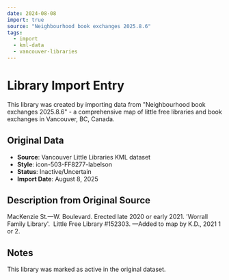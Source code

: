 ```yaml
---
date: 2024-08-08
import: true
source: "Neighbourhood book exchanges 2025.8.6"
tags:
  - import
  - kml-data
  - vancouver-libraries
---
```


# Library Import Entry

This library was created by importing data from "Neighbourhood book exchanges 2025.8.6" - a comprehensive map of little free libraries and book exchanges in Vancouver, BC, Canada.

## Original Data

- **Source**: Vancouver Little Libraries KML dataset
- **Style**: icon-503-FF8277-labelson
- **Status**: Inactive/Uncertain
- **Import Date**: August 8, 2025

## Description from Original Source

MacKenzie St.—W. Boulevard.
Erected late 2020 or early 2021.
'Worrall Family Library'.  
Little Free Library #152303.
—Added to map by K.D., 2021 1 or 2.



## Notes

This library was marked as active in the original dataset.
